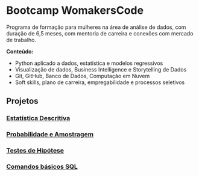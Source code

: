 # Bootcamp WomakersCode

Programa de formação para mulheres na área de análise de dados, com duração de 6,5 meses, com mentoria de carreira e conexões com mercado de trabalho.
  
**Conteúdo:**
  - Python aplicado a dados, estatística e modelos regressivos
  - Visualização de dados, Business Intelligence e Storytelling de Dados
  - Git, GitHub, Banco de Dados, Computação em Nuvem
  - Soft skills, plano de carreira, empregabilidade e processos seletivos

## Projetos

### [Estatística Descritiva](https://github.com/nadinne94/estastitica_womakers)

### [Probabilidade e Amostragem](https://github.com/nadinne94/estastitica_womakers)

### [Testes de Hipótese](https://github.com/nadinne94/testes_de_hipotese)

### [Comandos básicos SQL](https://github.com/nadinne94/womakerscode-sql)
